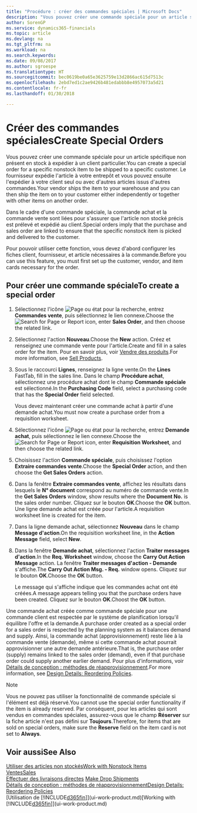 ```yaml
---
title: "Procédure : créer des commandes spéciales | Microsoft Docs"
description: "Vous pouvez créer une commande spéciale pour un article spécifique non présent en stock à expédier à un client particulier. Le fournisseur expédie l'article à votre entrepôt et vous pouvez ensuite l'expédier à votre client seul ou avec d'autres articles issus d'autres commandes."
author: SorenGP
ms.service: dynamics365-financials
ms.topic: article
ms.devlang: na
ms.tgt_pltfrm: na
ms.workload: na
ms.search.keywords: 
ms.date: 09/08/2017
ms.author: sgroespe
ms.translationtype: HT
ms.sourcegitcommit: bec0619be0a65e3625759e13d2866ac615d7513c
ms.openlocfilehash: 2ebd7ed1c2ae9426b481edabbb8e4957073a5d21
ms.contentlocale: fr-fr
ms.lasthandoff: 01/30/2018

---
```

# <a name="create-special-orders"></a><span data-ttu-id="cef84-104">Créer des commandes spéciales</span><span class="sxs-lookup"><span data-stu-id="cef84-104">Create Special Orders</span></span>
<span data-ttu-id="cef84-105">Vous pouvez créer une commande spéciale pour un article spécifique non présent en stock à expédier à un client particulier.</span><span class="sxs-lookup"><span data-stu-id="cef84-105">You can create a special order for a specific nonstock item to be shipped to a specific customer.</span></span> <span data-ttu-id="cef84-106">Le fournisseur expédie l'article à votre entrepôt et vous pouvez ensuite l'expédier à votre client seul ou avec d'autres articles issus d'autres commandes.</span><span class="sxs-lookup"><span data-stu-id="cef84-106">Your vendor ships the item to your warehouse and you can then ship the item on to your customer either independently or together with other items on another order.</span></span>  

<span data-ttu-id="cef84-107">Dans le cadre d'une commande spéciale, la commande achat et la commande vente sont liées pour s'assurer que l'article non stocké précis est prélevé et expédié au client.</span><span class="sxs-lookup"><span data-stu-id="cef84-107">Special orders imply that the purchase and sales order are linked to ensure that the specific nonstock item is picked and delivered to the customer.</span></span>  

<span data-ttu-id="cef84-108">Pour pouvoir utiliser cette fonction, vous devez d'abord configurer les fiches client, fournisseur, et article nécessaires à la commande.</span><span class="sxs-lookup"><span data-stu-id="cef84-108">Before you can use this feature, you must first set up the customer, vendor, and item cards necessary for the order.</span></span>  

## <a name="to-create-a-special-order"></a><span data-ttu-id="cef84-109">Pour créer une commande spéciale</span><span class="sxs-lookup"><span data-stu-id="cef84-109">To create a special order</span></span>  
1.  <span data-ttu-id="cef84-110">Sélectionnez l'icône ![Page ou état pour la recherche](media/ui-search/search_small.png "Page ou état pour la recherche"), entrez **Commandes vente**, puis sélectionnez le lien connexe.</span><span class="sxs-lookup"><span data-stu-id="cef84-110">Choose the ![Search for Page or Report](media/ui-search/search_small.png "Search for Page or Report icon") icon, enter **Sales Order**, and then choose the related link.</span></span>  
2. <span data-ttu-id="cef84-111">Sélectionnez l'action **Nouveau**.</span><span class="sxs-lookup"><span data-stu-id="cef84-111">Choose the **New** action.</span></span> <span data-ttu-id="cef84-112">Créez et renseignez une  commande vente pour l'article.</span><span class="sxs-lookup"><span data-stu-id="cef84-112">Create and fill in a  sales order for the item.</span></span> <span data-ttu-id="cef84-113">Pour en savoir plus, voir [Vendre des produits](sales-how-sell-products.md).</span><span class="sxs-lookup"><span data-stu-id="cef84-113">For more information, see [Sell Products](sales-how-sell-products.md).</span></span>
3.  <span data-ttu-id="cef84-114">Sous le raccourci **Lignes**, renseignez la ligne vente.</span><span class="sxs-lookup"><span data-stu-id="cef84-114">On the **Lines** FastTab, fill in the sales line.</span></span> <span data-ttu-id="cef84-115">Dans le champ **Procédure achat**, sélectionnez une procédure achat dont le champ **Commande spéciale** est sélectionné.</span><span class="sxs-lookup"><span data-stu-id="cef84-115">In the **Purchasing Code** field, select a purchasing code that has the **Special Order** field selected.</span></span>

    <span data-ttu-id="cef84-116">Vous devez maintenant créer une commande achat à partir d'une demande achat.</span><span class="sxs-lookup"><span data-stu-id="cef84-116">You must now create a purchase order from a requisition worksheet.</span></span>  
4. <span data-ttu-id="cef84-117">Sélectionnez l'icône ![Page ou état pour la recherche](media/ui-search/search_small.png "Page ou état pour la recherche"), entrez **Demande achat**, puis sélectionnez le lien connexe.</span><span class="sxs-lookup"><span data-stu-id="cef84-117">Choose the ![Search for Page or Report](media/ui-search/search_small.png "Search for Page or Report icon") icon, enter **Requisition Worksheet**, and then choose the related link.</span></span>  
5. <span data-ttu-id="cef84-118">Choisissez l'action **Commande spéciale**, puis choisissez l'option **Extraire commandes vente**.</span><span class="sxs-lookup"><span data-stu-id="cef84-118">Choose the **Special Order** action, and then choose the **Get Sales Orders** action.</span></span>  
6.  <span data-ttu-id="cef84-119">Dans la fenêtre **Extraire commandes vente**, affichez les résultats dans lesquels le **N° document** correspond au numéro de commande vente.</span><span class="sxs-lookup"><span data-stu-id="cef84-119">In the **Get Sales Orders** window, show results where the **Document No.** is the sales order number.</span></span> <span data-ttu-id="cef84-120">Cliquez sur le bouton **OK**.</span><span class="sxs-lookup"><span data-stu-id="cef84-120">Choose the **OK** button.</span></span> <span data-ttu-id="cef84-121">Une ligne demande achat est créée pour l'article.</span><span class="sxs-lookup"><span data-stu-id="cef84-121">A requisition worksheet line is created for the item.</span></span>  
7.  <span data-ttu-id="cef84-122">Dans la ligne demande achat, sélectionnez **Nouveau** dans le champ **Message d'action**.</span><span class="sxs-lookup"><span data-stu-id="cef84-122">On the requisition worksheet line, in the **Action Message** field, select **New**.</span></span>  
8.  <span data-ttu-id="cef84-123">Dans la fenêtre **Demande achat**, sélectionnez l'action **Traiter messages d'action**.</span><span class="sxs-lookup"><span data-stu-id="cef84-123">In the **Req. Worksheet** window, choose the **Carry Out Action Message** action.</span></span> <span data-ttu-id="cef84-124">La fenêtre **Traiter messages d'action - Demande** s'affiche.</span><span class="sxs-lookup"><span data-stu-id="cef84-124">The **Carry Out Action Msg. - Req.** window opens.</span></span> <span data-ttu-id="cef84-125">Cliquez sur le bouton **OK**.</span><span class="sxs-lookup"><span data-stu-id="cef84-125">Choose the **OK** button.</span></span>  

    <span data-ttu-id="cef84-126">Le message qui s'affiche indique que les commandes achat ont été créées.</span><span class="sxs-lookup"><span data-stu-id="cef84-126">A message appears telling you that the purchase orders have been created.</span></span> <span data-ttu-id="cef84-127">Cliquez sur le bouton **OK**.</span><span class="sxs-lookup"><span data-stu-id="cef84-127">Choost the **OK** button.</span></span>  

<span data-ttu-id="cef84-128">Une commande achat créée comme commande spéciale pour une commande client est respectée par le système de planification lorsqu'il équilibre l'offre et la demande.</span><span class="sxs-lookup"><span data-stu-id="cef84-128">A purchase order created as a special order for a sales order is respected by the planning system as it balances demand and supply.</span></span> <span data-ttu-id="cef84-129">Ainsi, la commande achat (approvisionnement) reste liée à la commande vente (demande), même si cette commande achat pourrait approvisionner une autre demande antérieure.</span><span class="sxs-lookup"><span data-stu-id="cef84-129">That is, the purchase order (supply) remains linked to the sales order (demand), even if that purchase order could supply another earlier demand.</span></span> <span data-ttu-id="cef84-130">Pour plus d'informations, voir [Détails de conception : méthodes de réapprovisionnement](design-details-reservation-order-tracking-and-action-messaging.md).</span><span class="sxs-lookup"><span data-stu-id="cef84-130">For more information, see [Design Details: Reordering Policies](design-details-reservation-order-tracking-and-action-messaging.md).</span></span>  

> [!NOTE]  
>  <span data-ttu-id="cef84-131">Vous ne pouvez pas utiliser la fonctionnalité de commande spéciale si l'élément est déjà réservé.</span><span class="sxs-lookup"><span data-stu-id="cef84-131">You cannot use the special order functionality if the item is already reserved.</span></span> <span data-ttu-id="cef84-132">Par conséquent, pour les articles qui sont vendus en commandes spéciales, assurez\-vous que le champ **Réserver** sur la fiche article n'est pas défini sur **Toujours**.</span><span class="sxs-lookup"><span data-stu-id="cef84-132">Therefore, for items that are sold on special orders, make sure the **Reserve** field on the item card is not set to **Always**.</span></span>  

## <a name="see-also"></a><span data-ttu-id="cef84-133">Voir aussi</span><span class="sxs-lookup"><span data-stu-id="cef84-133">See Also</span></span>  
[<span data-ttu-id="cef84-134">Utiliser des articles non stockés</span><span class="sxs-lookup"><span data-stu-id="cef84-134">Work with Nonstock Items</span></span>](inventory-how-work-nonstock-items.md)  
[<span data-ttu-id="cef84-135">Ventes</span><span class="sxs-lookup"><span data-stu-id="cef84-135">Sales</span></span>](sales-manage-sales.md)  
<span data-ttu-id="cef84-136">[Effectuer des livraisons directes](sales-how-drop-shipment.md) </span><span class="sxs-lookup"><span data-stu-id="cef84-136">[Make Drop Shipments](sales-how-drop-shipment.md) </span></span>  
[<span data-ttu-id="cef84-137">Détails de conception : méthodes de réapprovisionnement</span><span class="sxs-lookup"><span data-stu-id="cef84-137">Design Details: Reordering Policies</span></span>](design-details-reservation-order-tracking-and-action-messaging.md)  
<span data-ttu-id="cef84-138">[Utilisation de [!INCLUDE[d365fin](includes/d365fin_md.md)]](ui-work-product.md)</span><span class="sxs-lookup"><span data-stu-id="cef84-138">[Working with [!INCLUDE[d365fin](includes/d365fin_md.md)]](ui-work-product.md)</span></span>

